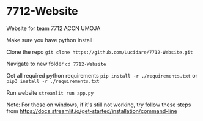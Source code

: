 # 7712-Website
Website for team 7712 ACCN UMOJA

Make sure you have python install

Clone the repo
`git clone https://github.com/Lucidare/7712-Website.git`

Navigate to new folder
`cd 7712-Website`

Get all required python requirements
`pip install -r ./requirements.txt` or 
`pip3 install -r ./requirements.txt`

Run website
`streamlit run app.py`

Note: For those on windows, if it's still not working, try follow these steps from https://docs.streamlit.io/get-started/installation/command-line
